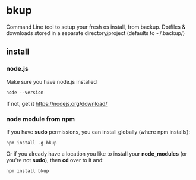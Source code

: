 # bkup

Command Line tool to setup your fresh os install, from backup.
Dotfiles & downloads stored in a separate directory/project (defaults to ~/.backup/)

## install

### node.js

Make sure you have node.js installed

	node --version

If not, get it <https://nodejs.org/download/>

### node module from npm

If you have **sudo** permissions, you can install globally (where npm installs):

	npm install -g bkup

Or if you already have a location you like to install your **node_modules** (or you're not **sudo**), then **cd** over to it and:

	npm install bkup

